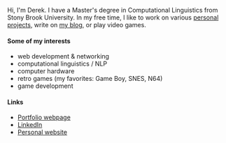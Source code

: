 Hi, I'm Derek. I have a Master's degree in Computational Linguistics from Stony Brook University.
In my free time, I like to work on various [personal projects](https://derekandersen.net/projects), write on [my blog](https://derekandersen.net/blog), or play video games.

#### Some of my interests

- web development & networking
- computational linguistics / NLP
- computer hardware
- retro games (my favorites: Game Boy, SNES, N64)
- game development

#### Links

- [Portfolio webpage](https://dechrissen.github.io/)
- [LinkedIn](https://www.linkedin.com/in/derekcandersen/)
- [Personal website](https://www.derekandersen.net/) 
